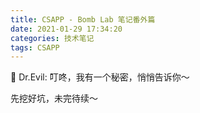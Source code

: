 ```yaml
---
title: CSAPP - Bomb Lab 笔记番外篇
date: 2021-01-29 17:34:20
categories: 技术笔记
tags: CSAPP
---
```


🎵 Dr.Evil: 叮咚，我有一个秘密，悄悄告诉你～

先挖好坑，未完待续～